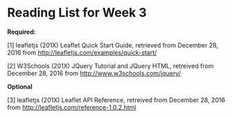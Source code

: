 # Reading List for Week 3

**Required:**

[1] leafletjs (201X) Leaflet Quick Start Guide, retrieved from December 28, 2016 from http://leafletjs.com/examples/quick-start/

[2] W3Schools (201X) JQuery Tutorial and JQuery HTML, retreived from December 28, 2016 from http://www.w3schools.com/jquery/

**Optional**

[3] leafletjs (201X) Leaflet API Reference, retreived from December 28, 2016 from http://leafletjs.com/reference-1.0.2.html